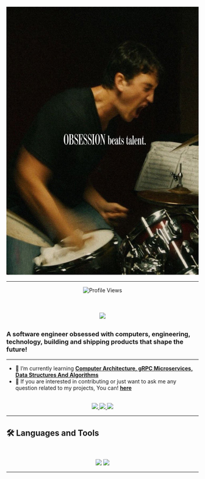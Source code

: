 <p align="center">
  <img src="https://github.com/SarkiMudboy/SarkiMudboy/blob/main/20241105_141748.jpg" alt="Banner of a quote I like" height="700" width="600">
</p>

<hr>

<p align="center">
  <img src="https://komarev.com/ghpvc/?username=SarkiMudboy&color=blueviolet" alt="Profile Views">
</p>

<h1 align="center">
    <img src="https://readme-typing-svg.herokuapp.com/?font=Inter&size=48&center=true&vCenter=true&width=500&height=70&color=4493F8&duration=4000&lines=Hi+There!+👋;+I'm+Sarki+Ihima!;" />
</h1>

### A software engineer obsessed with computers, engineering, technology, building and shipping products that shape the future!

<hr>

- 🌱 I’m currently learning **[Computer Architecture, gRPC Microservices, Data Structures And Algorithms](https://github.com/SarkiMudboy/learning-notes)**
- 💬 If you are interested in contributing or just want to ask me any question related to my projects, You can! **[here](https://github.com/SarkiMudboy/SarkiMudboy/issues)**

<br>

<div align="center">
  <a href="https://sarkiihima44@gmail.com">
    <img src="https://img.shields.io/badge/Gmail-333333?style=for-the-badge&logo=gmail&logoColor=red" />
  </a>
  <a href="https://www.linkedin.com/in/sarki-ihima-620665261/" target="_blank">
    <img src="https://img.shields.io/badge/LinkedIn-0077B5?style=for-the-badge&logo=linkedin&logoColor=white" target="_blank" />
  </a>
  <a href="https://x.com/mud_boy_?t=0oSz7zm9yKyresZLWeczdQ&s=09" target="_blank">
    <img src="https://img.shields.io/badge/Twitter-000000?style=for-the-badge&logo=x&logoColor=white" target="_blank" />
  </a>
</div>

<hr>

## 🛠️ Languages and Tools

<br>

<p align="center">
  <img src="https://skillicons.dev/icons?i=golang,python,ts,nodejs,react,nextjs,docker,postgres,mysql" />
  <img src="https://skillicons.dev/icons?i=html,css,sass,tailwind,js,ts,vue,redux,d3,git,postman,figma" />
</p>

<hr>
